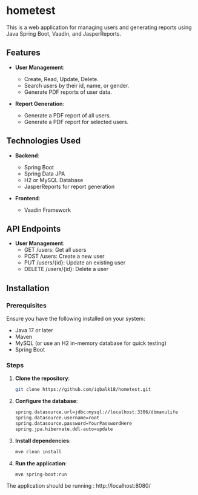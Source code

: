# hometest
This is a web application for managing users and generating reports using Java Spring Boot, Vaadin, and JasperReports.

## Features

- **User Management**:
  - Create, Read, Update, Delete.
  - Search users by their id, name, or gender.
  - Generate PDF reports of user data.

- **Report Generation**:
  - Generate a PDF report of all users.
  - Generate a PDF report for selected users.

## Technologies Used

- **Backend**:
  - Spring Boot
  - Spring Data JPA
  - H2 or MySQL Database
  - JasperReports for report generation

- **Frontend**:
  - Vaadin Framework

## API Endpoints
- **User Management**:
  - GET /users: Get all users
  - POST /users: Create a new user
  - PUT /users/{id}: Update an existing user
  - DELETE /users/{id}: Delete a user

## Installation

### Prerequisites

Ensure you have the following installed on your system:
- Java 17 or later
- Maven
- MySQL (or use an H2 in-memory database for quick testing)
- Spring Boot

### Steps

1. **Clone the repository**:
   ```bash
   git clone https://github.com/iqbalk18/hometest.git
2. **Configure the database**:
   ```bash
   spring.datasource.url=jdbc:mysql://localhost:3306/dbmanulife
   spring.datasource.username=root
   spring.datasource.password=YourPasswordHere
   spring.jpa.hibernate.ddl-auto=update
3. **Install dependencies**:
   ```bash
   mvn clean install
4. **Run the application**:
   ```bash
   mvn spring-boot:run
The application should be running : http://localhost:8080/

